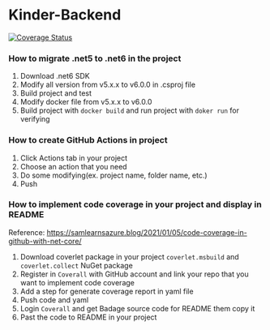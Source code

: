 # Kinder-Backend
[![Coverage Status](https://coveralls.io/repos/github/Michelle-Hung/Kinder-Backend/badge.svg?branch=main)](https://coveralls.io/github/Michelle-Hung/Kinder-Backend?branch=main)
### How to migrate .net5 to .net6 in the project
1. Download .net6 SDK
2. Modify all version from v5.x.x to v6.0.0 in .csproj file
3. Build project and test
4. Modify docker file from v5.x.x to v6.0.0
5. Build project with `docker build` and run project with `doker run` for verifying
### How to create GitHub Actions in project
1. Click Actions tab in your project
2. Choose an action that you need
3. Do some modifying(ex. project name, folder name, etc.)
4. Push
### How to implement code coverage in your project and display in README
Reference: https://samlearnsazure.blog/2021/01/05/code-coverage-in-github-with-net-core/
1. Download coverlet package in your project `coverlet.msbuild` and `coverlet.collect` NuGet package
2. Register in `Coverall` with GitHub account and link your repo that you want to implement code coverage
3. Add a step for generate coverage report in yaml file
4. Push code and yaml
5. Login `Coverall` and get Badage source code for README them copy it
6. Past the code to README in your project
